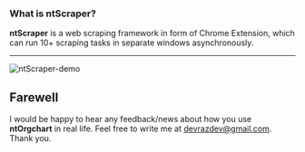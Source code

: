 ### What is ntScraper? ###

**ntScraper** is a web scraping framework in form of Chrome Extension, which can run 10+ scraping tasks in separate windows asynchronously.

---


![ntScraper-demo](https://github.com/devrazdev/ntScraper/raw/master/misc/demo.gif)

## Farewell ##
I would be happy to hear any feedback/news about how you use **ntOrgchart** in real life. Feel free to write me at devrazdev@gmail.com. Thank you.
